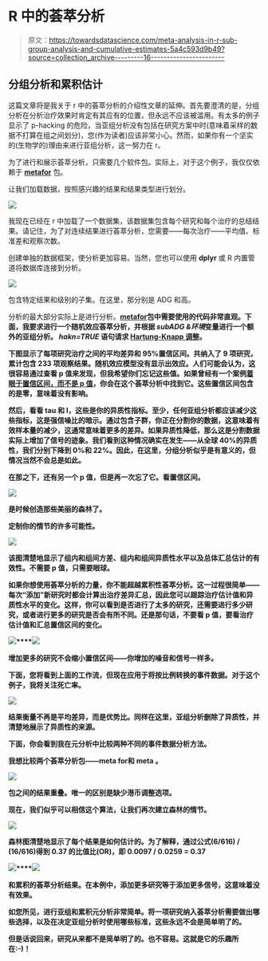 # R 中的荟萃分析

> 原文：<https://towardsdatascience.com/meta-analysis-in-r-sub-group-analysis-and-cumulative-estimates-5a4c593d9b49?source=collection_archive---------16----------------------->

## 分组分析和累积估计

这篇文章将是我关于 r 中的荟萃分析的介绍性文章的延伸。首先要澄清的是，分组分析在分析治疗效果时肯定有其应有的位置，但永远不应该被滥用。有太多的例子显示了 p-hacking 的危险，当亚组分析没有包括在研究方案中时(意味着采样的数据不打算在组之间划分)，您(作为读者)应该非常小心。然而，如果你有一个坚实的(生物学的)理由来进行亚组分析，这一努力在 r。

为了进行和展示荟萃分析，只需要几个软件包。实际上，对于这个例子，我仅仅依赖于 [**metafor**](https://www.metafor-project.org/doku.php) 包。

让我们加载数据，按照感兴趣的结果和结果类型进行划分。

![](img/7af5c7d4a78b88c487f55235a06f2cbf.png)

我现在已经在 r 中加载了一个数据集，该数据集包含每个研究和每个治疗的总结结果。请记住，为了对连续结果进行荟萃分析，您需要——每次治疗——平均值、标准差和观察次数。

创建单独的数据框架，使分析更加容易。当然，您也可以使用 **dplyr** 或 R 内置管道将数据库连接到分析。

![](img/7ab418a2b691a6ab524c638237fb5e47.png)

包含特定结果和级别的子集。在这里，那分别是 ADG 和高。

分析的最大部分实际上是进行分析。[**metafor**](https://www.metafor-project.org/doku.php/metafor)**包中需要使用的代码非常直观。下面，我要求进行一个随机效应荟萃分析，并根据 *subADG &环境*变量进行一个额外的亚组分析。 *hakn=TRUE* 语句请求 [Hartung-Knapp 调整](https://onlinelibrary.wiley.com/doi/full/10.1002/jrsm.1356)。**

**下图显示了每项研究治疗之间的平均差异和 95%置信区间。共纳入了 9 项研究，累计包含 233 项观察结果。随机效应模型没有显示出效应。人们可能会认为，这很容易通过查看 p 值来发现，但我希望你们忘记这些值。如果曾经有一个案例[着眼于置信区间，而不是 p 值](https://medium.com/@marc.jacobs012/inference-estimates-p-values-and-confidence-limits-a-frequentist-approach-acdd45d94bd5)，你会在这个荟萃分析中找到它。这些置信区间包含的是零，意味着没有影响。**

**然后，看看 tau 和 I，这些是你的异质性指标。至少，任何亚组分析都应该减少这些指标，这是强信噪比的暗示。通过包含子群，你正在分割你的数据，这意味着有效样本量的减少，这通常意味着更多的差异。如果异质性降低，那么这是分割数据实际上增加了信号的迹象。我们看到这种情况确实在发生——从全球 40%的异质性，我们分别下降到 0%和 22%。因此，在这里，分组分析似乎是有意义的，但情况当然不会总是如此。**

**在那之下，还有另一个 p 值，但是再一次忘了它。看置信区间。**

**![](img/8ce402d0056e26a885eee73090a5937f.png)**

**是时候创造那些美丽的森林了。**

**定制你的情节的许多可能性。**

**![](img/42777f8cd09646a7a3017caa20474e35.png)**

**该图清楚地显示了组内和组间方差、组内和组间异质性水平以及总体汇总估计的有效性。不需要 p 值，只需要眼球。**

**如果你想使用荟萃分析的力量，你不能超越累积性荟萃分析。这一过程很简单——每次“添加”新研究时都会计算出治疗差异汇总，因此您可以跟踪治疗估计值和异质性水平的变化。这样，你可以看到是否进行了太多的研究，还需要进行多少研究，或者进行更多的研究是否会有所不同。还是那句话，不要看 p 值，要看治疗估计值和汇总置信区间的变化。**

**![](img/06b4114d44064ca9d9f56434035787fa.png)****![](img/7b8798658ab343942d15b4ab2636ca5b.png)**

**增加更多的研究不会缩小置信区间——你增加的噪音和信号一样多。**

**下面，您将看到上面的工作流，但现在应用于将按比例转换的事件数据。对于这个例子，我将关注死亡率。**

**![](img/7614a40180d7825e3cf0087546e167f6.png)**

**结果衡量不再是平均差异，而是优势比。同样在这里，亚组分析删除了异质性，并清楚地展示了异质性的来源。**

**下面，你会看到我在元分析中比较两种不同的事件数据分析方法。**

**我想比较两个荟萃分析包——**meta for**和 **meta** 。**

**![](img/b2b8f04afef433f704012bd7f2088f2c.png)**

**包之间的结果重叠。唯一的区别是缺少港币调整选项。**

**现在，我们似乎可以相信这个算法，让我们再次建立森林的情节。**

**![](img/4894697fd582e387f4747f54809e817a.png)**

**森林图清楚地显示了每个结果是如何估计的。为了解释，通过公式(6/616) / (16/616)得到 0.37 的比值比(OR)，即 0.0097 / 0.0259 = 0.37**

**![](img/fe360b933e3c0976f66d35446d488fd3.png)****![](img/be77c5d2b8c99e83d632f5d5f147b7d3.png)**

**和累积的荟萃分析结果。在本例中，添加更多研究等于添加更多信号，这意味着没有效果。**

**如您所见，进行亚组和累积元分析非常简单。将一项研究纳入荟萃分析需要做出哪些选择，以及在决定亚组分析时使用哪些标准，这些永远不会是简单明了的。**

**但是话说回来，研究从来都不是简单明了的。也不容易。这就是它的乐趣所在:-)！**